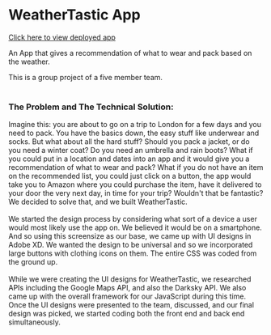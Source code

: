 # WeatherTastic App

[Click here to view deployed app](https://makicoding.github.io/The-Weather-Appropriate-Clothing-App-IALogic/index.html)

An App that gives a recommendation of what to wear and pack based on the weather.

This is a group project of a five member team.
<br>
<br>

### The Problem and The Technical Solution:
Imagine this: you are about to go on a trip to London for a few days and you need to pack. You have the basics down, the easy stuff like underwear and socks.  But what about all the hard stuff? Should you pack a jacket, or do you need a winter coat? Do you need an umbrella and rain boots? What if you could put in a location and dates into an app and it would give you a recommendation of what to wear and pack? What if you do not have an item on the recommended list, you could just click on a button, the app would take you to Amazon where you could purchase the item, have it delivered to your door the very next day, in time for your trip?  Wouldn't that be fantastic?  We decided to solve that, and we built WeatherTastic.
<br>
<br>
We started the design process by considering what sort of a device a user would most likely use the app on. We believed it would be on a smartphone. And so using this screensize as our base, we came up with UI designs in Adobe XD. We wanted the design to be universal and so we incorporated large buttons with clothing icons on them. The entire CSS was coded from the ground up.
<br>
<br>
While we were creating the UI designs for WeatherTastic, we researched APIs including the Google Maps API, and also the Darksky API. We also came up with the overall framework for our JavaScript during this time. Once the UI designs were presented to the team, discussed, and our final design was picked, we started coding both the front end and back end simultaneously.